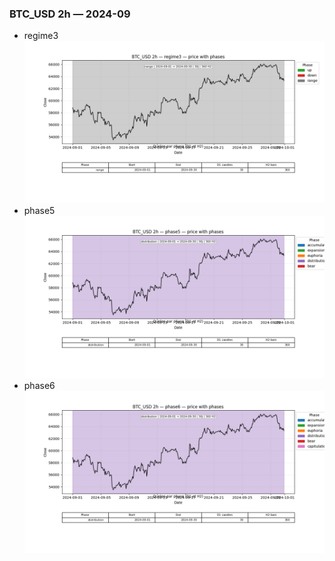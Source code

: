 ### BTC_USD 2h — 2024-09

- regime3
![BTC_USD_2h_regime3_2024-09_phase_price.png](outputs/fourier/phase_monthly/BTC_USD/2h/2024/2024-09/BTC_USD_2h_regime3_2024-09_phase_price.png)
- phase5
![BTC_USD_2h_phase5_2024-09_phase_price.png](outputs/fourier/phase_monthly/BTC_USD/2h/2024/2024-09/BTC_USD_2h_phase5_2024-09_phase_price.png)
- phase6
![BTC_USD_2h_phase6_2024-09_phase_price.png](outputs/fourier/phase_monthly/BTC_USD/2h/2024/2024-09/BTC_USD_2h_phase6_2024-09_phase_price.png)